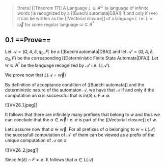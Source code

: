 
> [!note] [[Theorem 17]]
> A Language $L \subseteq A^\omega$ (a language of infinite words )is recognized by a [[Buechi automata|DBA]] if and only if ($\iff$) it can be written as the [[Vectorial closure]]  of a language $L$ i.e. $L=\vec \omega$ for some regular language $\omega \subseteq A^*$

## 0.1 ==Prove==

Let $\mathcal{A}=(Q,A,\delta,q_0,F)$ be a [[Buechi automata|DBA]] and let $\mathcal{A'}=(Q,A,\delta,q_0,F)$ be the corresponding [[Deterministic Finite State Automata|DFA]]. Let $w \subseteq A^*$ be the language recognized by $\mathcal{A'}$  i.e. $L(\mathcal{A'})$.

We prove now that $L(\mathcal{A}=\vec w)$

By definition of acceptance condition of [[Buechi automata]] and the deterministic nature of the automaton $\mathcal{A}$, we have that $\mathcal{A}$ if and only if the computation on $\alpha$ is successful that is $In(\delta) \cup F \not = \emptyset$. 

![[VV26_1.jpeg]]

It follows that there are infinitely many prefixes that belong to $w$ and thus we can conclude that the $\alpha \in \vec w$ i.e. $\alpha$ is part of the  [[Vectorial closure]] of $w$.

Lets assume now that $\alpha \in \vec w$. For all prefixes of $\alpha$ belonging to $w=L(\mathcal{A'})$ the sucessfull computation of $\mathcal{A'}$ of them can be viewed as a prefix of the unique computation of $\mathcal{A}$ on $\alpha$

![[VV26_2.jpeg]]

Since $In(\delta) \cap F \not = \emptyset$. It follows that $\alpha \in L(\mathcal{A})$


